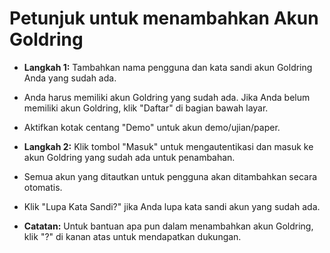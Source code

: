 # **Petunjuk untuk menambahkan Akun Goldring**
- **Langkah 1:** Tambahkan nama pengguna dan kata sandi akun Goldring Anda yang sudah ada. 
- Anda harus memiliki akun Goldring yang sudah ada. Jika Anda belum memiliki akun Goldring, klik "Daftar" di bagian bawah layar.
- Aktifkan kotak centang "Demo" untuk akun demo/ujian/paper.
- **Langkah 2:** Klik tombol "Masuk" untuk mengautentikasi dan masuk ke akun Goldring yang sudah ada untuk penambahan.
- Semua akun yang ditautkan untuk pengguna akan ditambahkan secara otomatis.
- Klik "Lupa Kata Sandi?" jika Anda lupa kata sandi akun yang sudah ada.

- **Catatan:** Untuk bantuan apa pun dalam menambahkan akun Goldring, klik "?" di kanan atas untuk mendapatkan dukungan.
